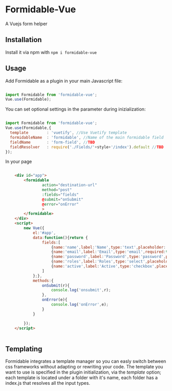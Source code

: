 # Formidable-Vue
A Vuejs form helper


## Installation
Install it via npm with `npm i formidable-vue`

## Usage
Add Formidable as a plugin in your main Javascript file:

```javascript

import Formidable from 'formidable-vue';
Vue.use(Formidable);

```
You can set optional settings in the parameter during inizialization:
```javascript

import Formidable from 'formidable-vue';
Vue.use(Formidable,{
  template        : 'vuetify', //Use Vuetify template
  formidableName  : 'formidable', //Name of the main formidable field
  fieldName       : 'form-field', //TBD
  fieldResolver   : require('./Fields/'+style+'/index').default //TBD
});
```

In your page
```html

    <div id="app">
        <formidable
                action="destination-url"
                method="post"
                :fields="fields"
                @submit="onSubmit"
                @error="onError"
                >
        </formidable>
    </div>
    <script>
        new Vue({
            el:'#app',
            data:function(){return {
                fields:[
                    {name:'name',label:'Name',type:'text',placeholder:'username',required:true},
                    {name:'email',label:'Email',type:'email',required:true},
                    {name:'password',label:'Password',type:'password',placeholder:'',minLength:6},
                    {name:'roles',label:'Roles',type:'select',placeholder:'',values:{1:'one',2:'two'},multiple:true ,value:[1,2]},
                    {name:'active',label:'Active',type:'checkbox',placeholder:'',value:1},
                ]
            };},
            methods:{
                onSubmit(r){
                    console.log('onsubmit',r);
                },
                onError(e){
                    console.log('onError',e);
                }
            }

        });
    </script>
    
```


## Templating
Formidable integrates a template manager so you can easly switch between css frameworks without adapting or rewriting your code.
The template you want to use is specified in the plugin initialization, via the _template_ option;
each template is located under a folder with it's name, each folder has a index.js that resolves all the input types.
